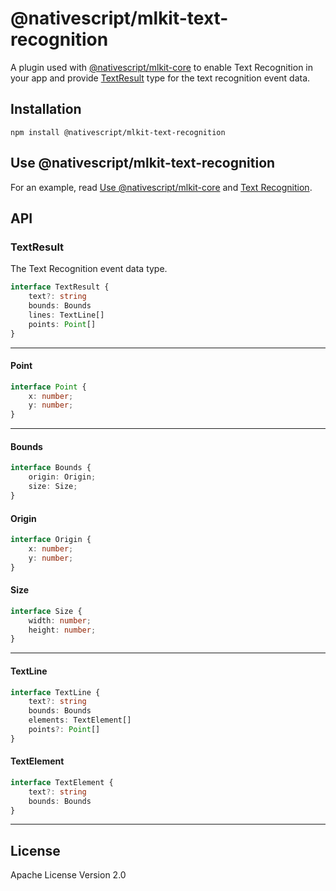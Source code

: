 # @nativescript/mlkit-text-recognition

A plugin used with [@nativescript/mlkit-core](../mlkit-core) to enable Text Recognition in your app and provide [TextResult](#textresult) type for the text recognition event data.

## Installation

```cli
npm install @nativescript/mlkit-text-recognition
```

## Use @nativescript/mlkit-text-recognition

For an example, read [Use @nativescript/mlkit-core](../mlkit-core#use-nativescriptmlkit-core) and [Text Recognition](../mlkit-core#text-recognition).

## API

### TextResult

The Text Recognition event data type.

```ts
interface TextResult {
    text?: string
    bounds: Bounds
    lines: TextLine[]
    points: Point[]
}
```
---
#### Point

```ts
interface Point {
    x: number;
    y: number;
}
```
---
#### Bounds
```ts
interface Bounds {
    origin: Origin;
    size: Size;
}
```
#### Origin
```ts
interface Origin {
    x: number;
    y: number;
}
```

#### Size
```ts
interface Size {
    width: number;
    height: number;
}
```
---
#### TextLine
```ts
interface TextLine {
    text?: string
    bounds: Bounds
    elements: TextElement[]
    points?: Point[]
}
```
#### TextElement
```ts
interface TextElement {
    text?: string
    bounds: Bounds
}
```
---
## License

Apache License Version 2.0

